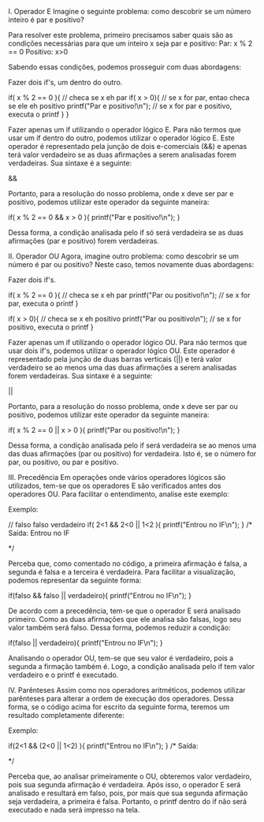 I. Operador E
Imagine o seguinte problema: como descobrir se um número inteiro é par e positivo?

Para resolver este problema, primeiro precisamos saber quais são as condições necessárias
para que um inteiro x seja par e positivo:
Par: x % 2 == 0
Positivo: x>0

Sabendo essas condições, podemos prosseguir com duas abordagens:

Fazer dois if's, um dentro do outro.

if( x % 2 == 0 ){ // checa se x eh par
    if( x > 0){ // se x for par, entao checa se ele eh positivo
        printf("Par e positivo!\n"); // se x for par e positivo, executa o printf
    }
}

Fazer apenas um if utilizando o operador lógico E.
Para não termos que usar um if dentro do outro, podemos utilizar o operador lógico E.
Este operador é representado pela junção de dois e-comerciais (&&) e apenas terá valor
verdadeiro se as duas afirmações a serem analisadas forem verdadeiras. Sua sintaxe é a seguinte:

<afirmacao1> && <afirmacao2>

Portanto, para a resolução do nosso problema, onde x deve ser par e positivo, podemos utilizar
este operador da seguinte maneira:

if( x % 2 == 0 && x > 0 ){
    printf("Par e positivo!\n");
}

Dessa forma, a condição analisada pelo if só será verdadeira se as duas afirmações (par e positivo) forem verdadeiras.

II. Operador OU
Agora, imagine outro problema: como descobrir se um número é par ou positivo?
Neste caso, temos novamente duas abordagens:

Fazer dois if's.

if( x % 2 == 0 ){ // checa se x eh par
    printf("Par ou positivo!\n"); // se x for par, executa o printf
}

if( x > 0){ // checa se x eh positivo
    printf("Par ou positivo\n"); // se x for positivo, executa o printf
}

Fazer apenas um if utilizando o operador lógico OU.
Para não termos que usar dois if's, podemos utilizar o operador lógico OU.
Este operador é representado pela junção de duas barras verticais (||) e terá valor
verdadeiro se ao menos uma das duas afirmações a serem analisadas forem verdadeiras.
Sua sintaxe é a seguinte:

<afirmacao1> || <afirmacao2>

Portanto, para a resolução do nosso problema, onde x deve ser par ou positivo, podemos
utilizar este operador da seguinte maneira:

if( x % 2 == 0 || x > 0 ){
    printf("Par ou positivo!\n");
}

Dessa forma, a condição analisada pelo if será verdadeira se ao menos uma das duas afirmações (par ou positivo) for verdadeira.
Isto é, se o número for par, ou positivo, ou par e positivo.

III. Precedência
Em operações onde vários operadores lógicos são utilizados, tem-se que os operadores E são verificados antes dos operadores OU. 
Para facilitar o entendimento, analise este exemplo:

Exemplo:

// falso  falso verdadeiro
if( 2<1 && 2<0 || 1<2 ){
    printf("Entrou no IF\n");
}
/* Saída: 
Entrou no IF

*/

Perceba que, como comentado no código, a primeira afirmação é falsa, a segunda é falsa e a terceira é verdadeira.
Para facilitar a visualização, podemos representar da seguinte forma:

if(falso && falso || verdadeiro){
    printf("Entrou no IF\n");
}

De acordo com a precedência, tem-se que o operador E será analisado primeiro.
Como as duas afirmações que ele analisa são falsas, logo seu valor também será falso. Dessa forma, podemos reduzir a condição:

if(falso || verdadeiro){
    printf("Entrou no IF\n");
}

Analisando o operador OU, tem-se que seu valor é verdadeiro, pois a segunda a firmação também é.
Logo, a condição analisada pelo if tem valor verdadeiro e o printf é executado.

IV. Parênteses
Assim como nos operadores aritméticos, podemos utilizar parênteses para alterar a ordem de execução dos operadores.
Dessa forma, se o código acima for escrito da seguinte forma, teremos um resultado completamente diferente:

Exemplo:

if(2<1 && (2<0 || 1<2) ){
    printf("Entrou no IF\n");
}
/* Saída: 

*/

Perceba que, ao analisar primeiramente o OU, obteremos valor verdadeiro, pois sua segunda afirmação é verdadeira.
Após isso, o operador E será analisado e resultará em falso, pois, por mais que sua segunda afirmação seja verdadeira,
a primeira é falsa.
Portanto, o printf dentro do if não será executado e nada será impresso na tela.